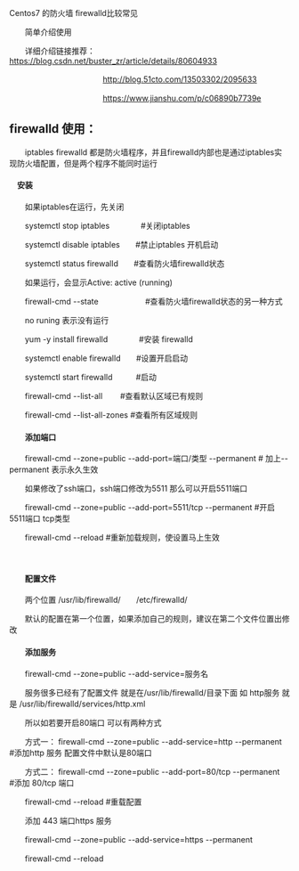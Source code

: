 Centos7 的防火墙 firewalld比较常见

　　简单介绍使用

　　详细介绍链接推荐：  https://blog.csdn.net/buster_zr/article/details/80604933

　　　　　　　　　　　　http://blog.51cto.com/13503302/2095633

　　　　　　　　　　　　https://www.jianshu.com/p/c06890b7739e

## firewalld 使用：

　　iptables firewalld 都是防火墙程序，并且firewalld内部也是通过iptables实现防火墙配置，但是两个程序不能同时运行 

####  　安装

　　如果iptables在运行，先关闭

　　systemctl stop iptables　　　　#关闭iptables

　　systemctl disable iptables　　#禁止iptables 开机启动

　　systemctl status firewalld　　#查看防火墙firewalld状态

　　如果运行，会显示Active: active (running)　　

　　firewall-cmd --state　　　　　　#查看防火墙firewalld状态的另一种方式

　　no runing 表示没有运行

　　yum -y install firewalld　　　　#安装 firewalld

　　systemctl enable firewalld　　#设置开启启动

　　systemctl start firewalld　　　#启动

　　firewall-cmd --list-all 　　#查看默认区域已有规则 

　　firewall-cmd --list-all-zones #查看所有区域规则　

 

#### 　　添加端口

　　firewall-cmd --zone=public --add-port=端口/类型 --permanent # 加上--permanent 表示永久生效

　　如果修改了ssh端口，ssh端口修改为5511 那么可以开启5511端口

　　firewall-cmd --zone=public --add-port=5511/tcp --permanent #开启5511端口 tcp类型 

　　firewall-cmd --reload #重新加载规则，使设置马上生效

　　　

#### 　　配置文件

　　两个位置   /usr/lib/firewalld/　　/etc/firewalld/

　　默认的配置在第一个位置，如果添加自己的规则，建议在第二个文件位置出修改

 

#### 　　添加服务　　

　　firewall-cmd --zone=public --add-service=服务名

　　服务很多已经有了配置文件 就是在/usr/lib/firewalld/目录下面 如 http服务 就是 /usr/lib/firewalld/services/http.xml

　　所以如若要开启80端口 可以有两种方式

　　方式一： firewall-cmd --zone=public --add-service=http --permanent　　#添加http 服务 配置文件中默认是80端口

　　方式二： firewall-cmd --zone=public --add-port=80/tcp --permanent　　#添加 80/tcp 端口　

　　firewall-cmd --reload #重载配置

　　添加 443 端口https 服务

　　firewall-cmd --zone=public --add-service=https --permanent

　　firewall-cmd --reload　　　　　　　　

　　